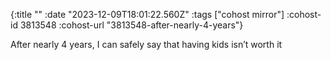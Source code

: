{:title ""
 :date "2023-12-09T18:01:22.560Z"
 :tags ["cohost mirror"]
 :cohost-id 3813548
 :cohost-url "3813548-after-nearly-4-years"}

After nearly 4 years, I can safely say that having kids isn’t worth it